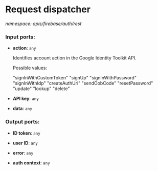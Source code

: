 # Request dispatcher

_namespace: apis/firebase/auth/rest_

### Input ports:

* __action__: ` any `

    Identifies account action in the Google Identity Toolkit API.
    
    Possible values:
    
    "signInWithCustomToken"
    "signUp"
    "signInWithPassword"
    "signInWithIdp"
    "createAuthUri"
    "sendOobCode"
    "resetPassword"
    "update"
    "lookup"
    "delete"


* __API key__: ` any `


* __data__: ` any `

### Output ports:

* __ID token__: ` any `


* __user ID__: ` any `


* __error__: ` any `


* __auth context__: ` any `

